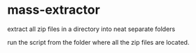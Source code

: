 # mass-extractor
extract all zip files in a directory into neat separate folders

run the script from the folder where all the zip files are located.
